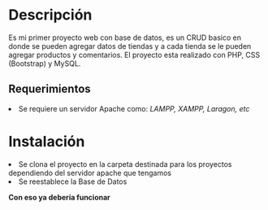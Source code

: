 <h1> Descripción</h1>
Es mi primer proyecto web con base de datos, es un CRUD basico en donde se pueden agregar datos de tiendas y a cada tienda se le pueden agregar productos y comentarios. El proyecto esta realizado con PHP, CSS (Bootstrap) y MySQL.

<h2> Requerimientos</h2>
<li>Se requiere un servidor Apache como: <i> LAMPP, XAMPP, Laragon, etc </i>   </li>

<h1> Instalación</h1>
<li> Se clona el proyecto en la carpeta destinada para los proyectos dependiendo del servidor apache que tengamos</li>
<li>Se reestablece la Base de Datos </li>

<b> Con eso ya deberia funcionar</b>

